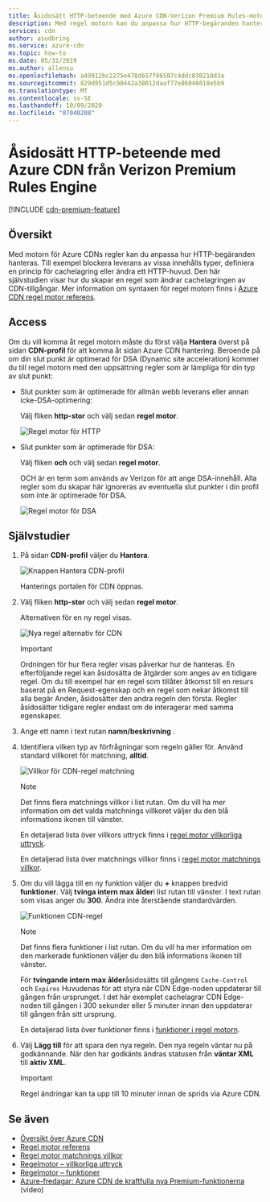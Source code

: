 ```yaml
---
title: Åsidosätt HTTP-beteende med Azure CDN-Verizon Premium Rules-motor
description: Med regel motorn kan du anpassa hur HTTP-begäranden hanteras av Azure CDN från Verizon Premium, till exempel blockera leverans av vissa typer av innehåll, definiera en princip för cachelagring och ändra HTTP-huvuden.
services: cdn
author: asudbring
ms.service: azure-cdn
ms.topic: how-to
ms.date: 05/31/2019
ms.author: allensu
ms.openlocfilehash: a49912bc2275e478d657f06587c4ddc830210d3a
ms.sourcegitcommit: 829d951d5c90442a38012daaf77e86046018e5b9
ms.translationtype: MT
ms.contentlocale: sv-SE
ms.lasthandoff: 10/09/2020
ms.locfileid: "87040208"
---
```

# <a name="override-http-behavior-using-the-azure-cdn-from-verizon-premium-rules-engine"></a>Åsidosätt HTTP-beteende med Azure CDN från Verizon Premium Rules Engine

[!INCLUDE [cdn-premium-feature](../../includes/cdn-premium-feature.md)]

## <a name="overview"></a>Översikt

Med motorn för Azure CDNs regler kan du anpassa hur HTTP-begäranden hanteras. Till exempel blockera leverans av vissa innehålls typer, definiera en princip för cachelagring eller ändra ett HTTP-huvud. Den här självstudien visar hur du skapar en regel som ändrar cachelagringen av CDN-tillgångar. Mer information om syntaxen för regel motorn finns i [Azure CDN regel motor referens](cdn-verizon-premium-rules-engine-reference.md).

## <a name="access"></a>Access

Om du vill komma åt regel motorn måste du först välja **Hantera** överst på sidan **CDN-profil** för att komma åt sidan Azure CDN hantering. Beroende på om din slut punkt är optimerad för DSA (Dynamic site acceleration) kommer du till regel motorn med den uppsättning regler som är lämpliga för din typ av slut punkt:

- Slut punkter som är optimerade för allmän webb leverans eller annan icke-DSA-optimering:
    
    Välj fliken **http-stor** och välj sedan **regel motor**.

    ![Regel motor för HTTP](./media/cdn-rules-engine/cdn-http-rules-engine.png)

- Slut punkter som är optimerade för DSA:
    
    Välj fliken **och** och välj sedan **regel motor**.
    
    OCH är en term som används av Verizon för att ange DSA-innehåll. Alla regler som du skapar här ignoreras av eventuella slut punkter i din profil som inte är optimerade för DSA.

    ![Regel motor för DSA](./media/cdn-rules-engine/cdn-dsa-rules-engine.png)

## <a name="tutorial"></a>Självstudier

1. På sidan **CDN-profil** väljer du **Hantera**.
   
    ![Knappen Hantera CDN-profil](./media/cdn-rules-engine/cdn-manage-btn.png)
   
    Hanterings portalen för CDN öppnas.

2. Välj fliken **http-stor** och välj sedan **regel motor**.
   
    Alternativen för en ny regel visas.
   
    ![Nya regel alternativ för CDN](./media/cdn-rules-engine/cdn-new-rule.png)
   
   > [!IMPORTANT]
   > Ordningen för hur flera regler visas påverkar hur de hanteras. En efterföljande regel kan åsidosätta de åtgärder som anges av en tidigare regel. Om du till exempel har en regel som tillåter åtkomst till en resurs baserat på en Request-egenskap och en regel som nekar åtkomst till alla begär Anden, åsidosätter den andra regeln den första. Regler åsidosätter tidigare regler endast om de interagerar med samma egenskaper.
   >

3. Ange ett namn i text rutan **namn/beskrivning** .

4. Identifiera vilken typ av förfrågningar som regeln gäller för. Använd standard villkoret för matchning, **alltid**.
   
   ![Villkor för CDN-regel matchning](./media/cdn-rules-engine/cdn-request-type.png)
   
   > [!NOTE]
   > Det finns flera matchnings villkor i list rutan. Om du vill ha mer information om det valda matchnings villkoret väljer du den blå informations ikonen till vänster.
   >
   >  En detaljerad lista över villkors uttryck finns i [regel motor villkorliga uttryck](cdn-verizon-premium-rules-engine-reference-match-conditions.md).
   >  
   > En detaljerad lista över matchnings villkor finns i [regel motor matchnings villkor](cdn-verizon-premium-rules-engine-reference-match-conditions.md).
   >
   >

5. Om du vill lägga till en ny funktion väljer du **+** knappen bredvid **funktioner**.  Välj **tvinga intern max ålder**i list rutan till vänster.  I text rutan som visas anger du **300**. Ändra inte återstående standardvärden.
   
   ![Funktionen CDN-regel](./media/cdn-rules-engine/cdn-new-feature.png)
   
   > [!NOTE]
   > Det finns flera funktioner i list rutan. Om du vill ha mer information om den markerade funktionen väljer du den blå informations ikonen till vänster.
   >
   > För **tvingande intern max ålder**åsidosätts till gångens `Cache-Control` och `Expires` Huvudenas för att styra när CDN Edge-noden uppdaterar till gången från ursprunget. I det här exemplet cachelagrar CDN Edge-noden till gången i 300 sekunder eller 5 minuter innan den uppdaterar till gången från sitt ursprung.
   >
   > En detaljerad lista över funktioner finns i [funktioner i regel motorn](cdn-verizon-premium-rules-engine-reference-features.md).
   >
   >

6. Välj **Lägg till** för att spara den nya regeln.  Den nya regeln väntar nu på godkännande. När den har godkänts ändras statusen från **väntar XML** till **aktiv XML**.
   
   > [!IMPORTANT]
   > Regel ändringar kan ta upp till 10 minuter innan de sprids via Azure CDN.
   >
   >

## <a name="see-also"></a>Se även

- [Översikt över Azure CDN](cdn-overview.md)
- [Regel motor referens](cdn-verizon-premium-rules-engine-reference.md)
- [Regel motor matchnings villkor](cdn-verizon-premium-rules-engine-reference-match-conditions.md)
- [Regelmotor – villkorliga uttryck](cdn-verizon-premium-rules-engine-reference-conditional-expressions.md)
- [Regelmotor – funktioner](cdn-verizon-premium-rules-engine-reference-features.md)
- [Azure-fredagar: Azure CDN de kraftfulla nya Premium-funktionerna](https://azure.microsoft.com/documentation/videos/azure-cdns-powerful-new-premium-features/) (video)